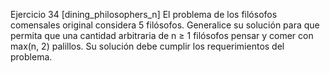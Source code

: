 Ejercicio 34 [dining_philosophers_n]
El problema de los filósofos comensales original considera 5 filósofos. Generalice su solución para que permita que una cantidad arbitraria de n ≥ 1 filósofos pensar y comer con max(n, 2) palillos. Su solución debe cumplir los requerimientos del problema.
